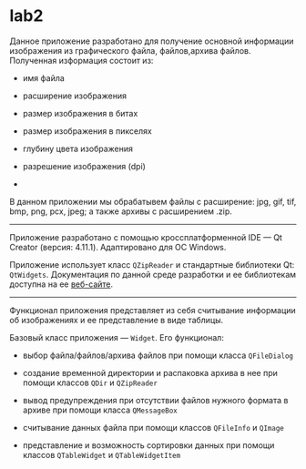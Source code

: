 # lab2
Данное приложение разработано для получение основной информации изображения из графического файла, файлов,архива файлов. Полученная изформация состоит из:
* имя файла

* расширение изображения

* размер изображения в битах

* размер изображения в пикселях

* глубину цвета изображения

* разрешение изображения (dpi)
-
В данном приложении мы обрабатывем файлы с расширение: jpg, gif, tif, bmp, png, pcx, jpeg; а также архивы с расширением .zip.
___
Приложение разработано с помощью кроссплатформенной IDE — Qt Creator (версия: 4.11.1). Адаптировано для ОС Windows.

Приложение использует класс `QZipReader` и стандартные библиотеки Qt: `QtWidgets`. Документация по данной среде разработки и ее библиотекам доступна на ее [веб-сайте](https://doc.qt.io).
___
Функционал приложения представляет из себя считывание информации об изображениях и ее представление в виде таблицы.

Базовый класс приложения — `Widget`. Его функционал: 

* выбор файла/файлов/архива файлов при помощи класса `QFileDialog`

* создание временной директории и распаковка архива в нее при помощи классов `QDir` и `QZipReader`

* вывод предупреждения при отсутствии файлов нужного формата в архиве при помощи класса `QMessageBox`

* считывание данных файла при помощи классов `QFileInfo` и `QImage`

* представление и возможность сортировки данных при помощи классов `QTableWidget` и `QTableWidgetItem`
